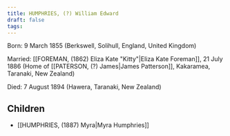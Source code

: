 ```yaml
---
title: HUMPHRIES, (?) William Edward
draft: false
tags:
---
```

Born: 9 March 1855 (Berkswell, Solihull, England, United Kingdom)

Married: [[FOREMAN, (1862) Eliza Kate "Kitty"|Eliza Kate Foreman]], 21 July 1886 (Home of [[PATERSON, (?) James|James Patterson]], Kakaramea, Taranaki, New Zealand)

Died: 7 August 1894 (Hawera, Taranaki, New Zealand)

## Children
- [[HUMPHRIES, (1887) Myra|Myra Humphries]]